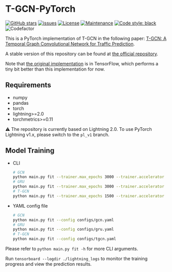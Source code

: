 # T-GCN-PyTorch

[![GitHub stars](https://img.shields.io/github/stars/martinwhl/T-GCN-PyTorch?label=stars&maxAge=2592000)](https://gitHub.com/martinwhl/T-GCN-PyTorch/stargazers/) [![issues](https://img.shields.io/github/issues/martinwhl/T-GCN-PyTorch)](https://github.com/martinwhl/T-GCN-PyTorch/issues) [![License](https://img.shields.io/github/license/martinwhl/T-GCN-PyTorch)](./LICENSE) [![Maintenance](https://img.shields.io/badge/Maintained%3F-yes-green.svg)](https://GitHub.com/martinwhl/T-GCN-PyTorch/graphs/commit-activity) [![Code style: black](https://img.shields.io/badge/code%20style-black-000000.svg)](https://github.com/psf/black) ![Codefactor](https://www.codefactor.io/repository/github/martinwhl/T-GCN-PyTorch/badge)

This is a PyTorch implementation of T-GCN in the following paper: [T-GCN: A Temporal Graph Convolutional Network for Traffic Prediction](https://arxiv.org/abs/1811.05320).

A stable version of this repository can be found at [the official repository](https://github.com/lehaifeng/T-GCN/tree/master/T-GCN/T-GCN-PyTorch).

Note that [the original implementation](https://github.com/lehaifeng/T-GCN/tree/master/T-GCN/T-GCN-TensorFlow) is in TensorFlow, which performs a tiny bit better than this implementation for now.

## Requirements

* numpy
* pandas
* torch
* lightning>=2.0
* torchmetrics>=0.11

⚠️ The repository is currently based on Lightning 2.0. To use PyTorch Lightning v1.x, please switch to the `pl_v1` branch.

## Model Training

* CLI

    ```bash
    # GCN
    python main.py fit --trainer.max_epochs 3000 --trainer.accelerator cuda --trainer.devices 1 --data.dataset_name losloop --data.batch_size 64 --data.seq_len 12 --data.pre_len 3 --model.model.class_path models.GCN --model.learning_rate 0.001 --model.weight_decay 0 --model.loss mse --model.model.init_args.hidden_dim 100
    # GRU
    python main.py fit --trainer.max_epochs 3000 --trainer.accelerator cuda --trainer.devices 1 --data.dataset_name losloop --data.batch_size 64 --data.seq_len 12 --data.pre_len 3 --model.model.class_path models.GRU --model.learning_rate 0.001 --model.weight_decay 1.5e-3 --model.loss mse --model.model.init_args.hidden_dim 100
    # T-GCN
    python main.py fit --trainer.max_epochs 1500 --trainer.accelerator cuda --trainer.devices 1 --data.dataset_name losloop --data.batch_size 32 --data.seq_len 12 --data.pre_len 3 --model.model.class_path models.TGCN --model.learning_rate 0.001 --model.weight_decay 0 --model.loss mse_with_regularizer --model.model.init_args.hidden_dim 64
    ```

* YAML config file

    ```bash
    # GCN
    python main.py fit --config configs/gcn.yaml
    # GRU
    python main.py fit --config configs/gru.yaml
    # T-GCN
    python main.py fit --config configs/tgcn.yaml
    ```

Please refer to `python main.py fit -h` for more CLI arguments.

Run `tensorboard --logdir ./lightning_logs` to monitor the training progress and view the prediction results.
